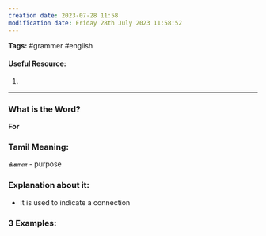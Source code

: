```yaml
---
creation date: 2023-07-28 11:58
modification date: Friday 28th July 2023 11:58:52
---
```


**Tags:** #grammer #english 

#### Useful Resource:
1. []()

--------------------------------------

### What is the Word?

**For**


### Tamil Meaning:

க்கான - purpose

### Explanation about it:

* It is used to indicate a connection
### 3 Examples:





